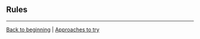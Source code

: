 ## Rules ##

---
[Back to beginning](../2-introduction/slide.md) | [Approaches to try](../8-approaches-to-try/slide.md)